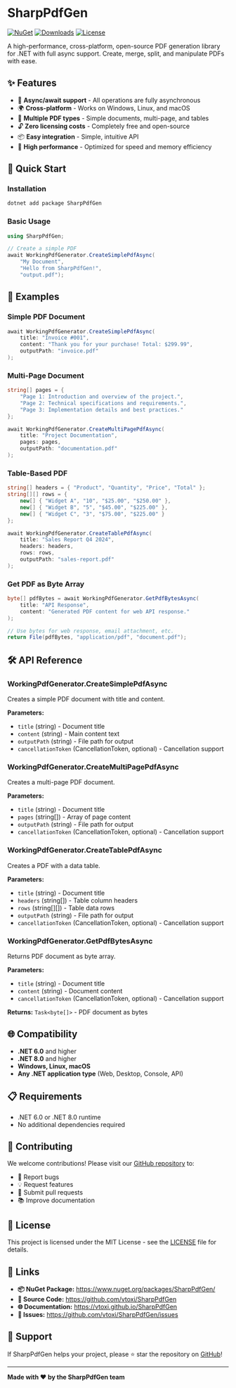 # SharpPdfGen

[![NuGet](https://img.shields.io/nuget/v/SharpPdfGen.svg)](https://www.nuget.org/packages/SharpPdfGen/)
[![Downloads](https://img.shields.io/nuget/dt/SharpPdfGen.svg)](https://www.nuget.org/packages/SharpPdfGen/)
[![License](https://img.shields.io/badge/license-MIT-blue.svg)](https://github.com/vtoxi/SharpPdfGen/blob/main/LICENSE)

A high-performance, cross-platform, open-source PDF generation library for .NET with full async support. Create, merge, split, and manipulate PDFs with ease.

## ✨ Features

- 🚀 **Async/await support** - All operations are fully asynchronous
- 🌍 **Cross-platform** - Works on Windows, Linux, and macOS
- 📄 **Multiple PDF types** - Simple documents, multi-page, and tables
- 🔓 **Zero licensing costs** - Completely free and open-source
- 📦 **Easy integration** - Simple, intuitive API
- 🎯 **High performance** - Optimized for speed and memory efficiency

## 🚀 Quick Start

### Installation

```bash
dotnet add package SharpPdfGen
```

### Basic Usage

```csharp
using SharpPdfGen;

// Create a simple PDF
await WorkingPdfGenerator.CreateSimplePdfAsync(
    "My Document", 
    "Hello from SharpPdfGen!", 
    "output.pdf");
```

## 📖 Examples

### Simple PDF Document

```csharp
await WorkingPdfGenerator.CreateSimplePdfAsync(
    title: "Invoice #001",
    content: "Thank you for your purchase! Total: $299.99",
    outputPath: "invoice.pdf"
);
```

### Multi-Page Document

```csharp
string[] pages = {
    "Page 1: Introduction and overview of the project.",
    "Page 2: Technical specifications and requirements.",
    "Page 3: Implementation details and best practices."
};

await WorkingPdfGenerator.CreateMultiPagePdfAsync(
    title: "Project Documentation",
    pages: pages,
    outputPath: "documentation.pdf"
);
```

### Table-Based PDF

```csharp
string[] headers = { "Product", "Quantity", "Price", "Total" };
string[][] rows = {
    new[] { "Widget A", "10", "$25.00", "$250.00" },
    new[] { "Widget B", "5", "$45.00", "$225.00" },
    new[] { "Widget C", "3", "$75.00", "$225.00" }
};

await WorkingPdfGenerator.CreateTablePdfAsync(
    title: "Sales Report Q4 2024",
    headers: headers,
    rows: rows,
    outputPath: "sales-report.pdf"
);
```

### Get PDF as Byte Array

```csharp
byte[] pdfBytes = await WorkingPdfGenerator.GetPdfBytesAsync(
    title: "API Response",
    content: "Generated PDF content for web API response."
);

// Use bytes for web response, email attachment, etc.
return File(pdfBytes, "application/pdf", "document.pdf");
```

## 🛠 API Reference

### WorkingPdfGenerator.CreateSimplePdfAsync

Creates a simple PDF document with title and content.

**Parameters:**
- `title` (string) - Document title
- `content` (string) - Main content text
- `outputPath` (string) - File path for output
- `cancellationToken` (CancellationToken, optional) - Cancellation support

### WorkingPdfGenerator.CreateMultiPagePdfAsync

Creates a multi-page PDF document.

**Parameters:**
- `title` (string) - Document title
- `pages` (string[]) - Array of page content
- `outputPath` (string) - File path for output
- `cancellationToken` (CancellationToken, optional) - Cancellation support

### WorkingPdfGenerator.CreateTablePdfAsync

Creates a PDF with a data table.

**Parameters:**
- `title` (string) - Document title
- `headers` (string[]) - Table column headers
- `rows` (string[][]) - Table data rows
- `outputPath` (string) - File path for output
- `cancellationToken` (CancellationToken, optional) - Cancellation support

### WorkingPdfGenerator.GetPdfBytesAsync

Returns PDF document as byte array.

**Parameters:**
- `title` (string) - Document title
- `content` (string) - Document content
- `cancellationToken` (CancellationToken, optional) - Cancellation support

**Returns:** `Task<byte[]>` - PDF document as bytes

## 🌐 Compatibility

- **.NET 6.0** and higher
- **.NET 8.0** and higher
- **Windows, Linux, macOS**
- **Any .NET application type** (Web, Desktop, Console, API)

## 📋 Requirements

- .NET 6.0 or .NET 8.0 runtime
- No additional dependencies required

## 🤝 Contributing

We welcome contributions! Please visit our [GitHub repository](https://github.com/vtoxi/SharpPdfGen) to:

- 🐛 Report bugs
- 💡 Request features  
- 🔧 Submit pull requests
- 📚 Improve documentation

## 📄 License

This project is licensed under the MIT License - see the [LICENSE](https://github.com/vtoxi/SharpPdfGen/blob/main/LICENSE) file for details.

## 🔗 Links

- **📦 NuGet Package:** https://www.nuget.org/packages/SharpPdfGen/
- **📂 Source Code:** https://github.com/vtoxi/SharpPdfGen
- **🌐 Documentation:** https://vtoxi.github.io/SharpPdfGen
- **🐛 Issues:** https://github.com/vtoxi/SharpPdfGen/issues

## 💖 Support

If SharpPdfGen helps your project, please ⭐ star the repository on [GitHub](https://github.com/vtoxi/SharpPdfGen)!

---

**Made with ❤️ by the SharpPdfGen team**
